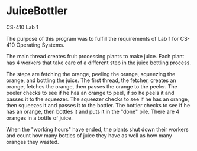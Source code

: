 # JuiceBottler
CS-410 Lab 1

The purpose of this program was to fulfill the requirements of Lab 1 for CS-410 Operating Systems. 

The main thread creates fruit processing plants to make juice. 
Each plant has 4 workers that take care of a different step in the juice bottling process.

The steps are fetching the orange, peeling the orange, squeezing the orange, and bottling the juice.
The first thread, the fetcher, creates an orange, fetches the orange, then passes the orange to the peeler.
The peeler checks to see if he has an orange to peel, if so he peels it and passes it to the squeezer.
The squeezer checks to see if he has an orange, then squeezes it and passes it to the bottler.
The bottler checks to see if he has an orange, then bottles it and puts it in the "done" pile. There are 4 oranges in a bottle of juice.

When the "working hours" have ended, the plants shut down their workers and count how many bottles of juice they have as well as
how many oranges they wasted. 
